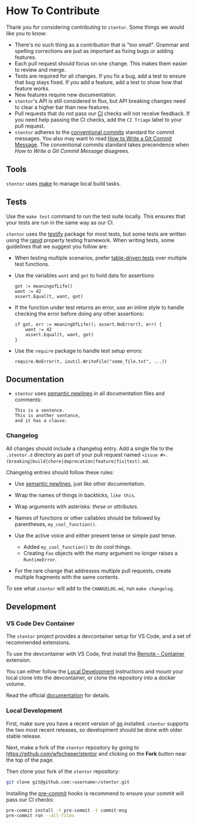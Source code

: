 # How To Contribute

Thank you for considering contributing to `stentor`.
Some things we would like you to know:

- There's no such thing as a contribution that is "too small".
  Grammar and spelling corrections are just as important as fixing bugs or adding features.
- Each pull request should focus on one change.
  This makes them easier to review and merge.
- Tests are required for all changes.
  If you fix a bug,
  add a test to ensure that bug stays fixed.
  If you add a feature,
  add a test to show how that feature works.
- New features require new documentation.
- `stentor`'s API is still considered in flux,
  but API breaking changes need to clear a higher bar than new features.
- Pull requests that do not pass our [CI] checks will not receive feedback.
  If you need help passing the CI checks,
  add the `CI Triage` label to your pull request.
- `stentor` adheres to the [conventional commits](https://www.conventionalcommits.org/en/v1.0.0/>)
  standard for commit messages.
  You also may want to read [How to Write a Git Commit Message](https://chris.beams.io/posts/git-commit/).
  The conventional commits standard
  takes precendence when *How to Write a Git Commit Message* disagrees.


## Tools

`stentor` uses [make](https://www.gnu.org/software/make/)
to manage local build tasks.


## Tests

Use the `make test` command to run the test suite locally.
This ensures that your tests are run in the same way as our CI.

`stentor` uses the [testify] package for most tests,
but some tests are written using the [rapid] property testing framework.
When writing tests, some guidelines that we suggest you follow are:

- When testing multiple scenarios,
  prefer [table-driven tests] over multiple test functions.
- Use the variables `want` and `got` to hold data for assertions:

  ```golang
  got := meaningofLife()
  want := 42
  assert.Equal(t, want, got)
  ```

- If the function under test returns an error,
  use an inline style to handle checking the error
  before doing any other assertions:

  ```golang
  if got, err := meaningOfLife(); assert.NoError(t, err) {
      want := 42
      assert.Equal(t, want, got)
  }
  ```

- Use the `require` package to handle test setup errors:

  ```golang
  require.NoError(t, ioutil.WriteFile("some_file.txt", ...))
  ```


## Documentation

- `stentor` uses [semantic newlines] in all documentation files and comments:

  ```text
  This is a sentence.
  This is another sentance,
  and it has a clause.
  ```


### Changelog

All changes should include a changelog entry.
Add a single file to the `.stentor.d` directory as part of your pull request
named `<issue #>.(breaking|build|chore|deprecation|feature|fix|test).md`.

Changelog entries should follow these rules:

- Use [semantic newlines],
  just like other documentation.
- Wrap the names of things in backticks,
  `like this`.
- Wrap arguments with asterisks:
  *these* or *attributes*.
- Names of functions or other callables should be followed by parentheses,
  `my_cool_function()`.
- Use the active voice
  and either present tense
  or simple past tense.

  - Added `my_cool_function()` to do cool things.
  - Creating `Foo` objects
    with the *many* argument
    no longer raises a `RuntimeError`.

- For the rare change that addresses multiple pull requests,
  create multiple fragments with the same contents.

To see what `stentor` will add to the `CHANGELOG.md`, run `make changelog`.


## Development

### VS Code Dev Container

The `stentor` project provides a devcontainer setup for VS Code,
and a set of recommended extensions.

To use the devcontainer with VS Code,
first install the [Remote - Container] extension.

You can either follow the [Local Development](#local-development) instructions
and mount your local clone into the devcontainer,
or clone the repository into a docker volume.

Read the official [documentation](https://code.visualstudio.com/docs/remote/containers)
for details.


### Local Development

First,
make sure you have a recent version of [go](https://golang.org/dl/) installed.
`stentor` supports the two most recent releases,
so development should be done with older stable release.

Next,
make a fork of the `stentor` repository
by going to <https://github.com/wfscheper/stentor>
and clicking on the **Fork** button near the top of the page.

Then clone your fork of the `stentor` repository:

```bash
git clone git@github.com:<username>/stentor.git
```

Installing the [pre-commit] hooks is recommend
to ensure your commit will pass our CI checks:

```bash
pre-commit install -t pre-commit -t commit-msg
pre-commit run --all-files
```

[Remote - Container]: https://marketplace.visualstudio.com/items?itemName=ms-vscode-remote.remote-containers
[ci]: https://github.com/wfscheper/stentor/actions?query=workflow%3ACI
[pre-commit]: https://pre-commit.com/
[semantic newlines]: https://rhodesmill.org/brandon/2012/one-sentence-per-line/
[rapid]: https://github.com/flyingmutant/rapid
[table-driven tests]: https://github.com/golang/go/wiki/TableDrivenTests
[testify]: https://github.com/stretchr/testify
